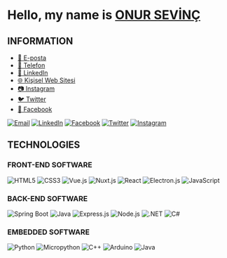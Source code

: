 # Hello, my name is [ONUR SEVİNÇ](https://github.com/onursevinc-dev)

## INFORMATION

- [📧 E-posta](mailto:onursevinc.dev@gmail.com)
- [📱 Telefon](tel:+90-541-513-5304)
- [💼 LinkedIn](https://www.linkedin.com/in/onursevinc-dev/)
- [🌐 Kişisel Web Sitesi](https://onursevinc.dev/)
- [📷 Instagram](https://www.instagram.com/onursevinc-dev/)
- [🐦 Twitter](https://twitter.com/onursevinc-dev)
- [📘 Facebook](https://www.facebook.com/onursevinc-dev)

[![Email](https://img.shields.io/badge/Email-D14836?style=for-the-badge&logo=gmail&logoColor=white)](mailto:email@example.com)
[![LinkedIn](https://img.shields.io/badge/LinkedIn-0077B5?style=for-the-badge&logo=linkedin&logoColor=white)](https://www.linkedin.com/in/username/)
[![Facebook](https://img.shields.io/badge/Facebook-1877F2?style=for-the-badge&logo=facebook&logoColor=white)](https://www.facebook.com/username/)
[![Twitter](https://img.shields.io/badge/Twitter-1DA1F2?style=for-the-badge&logo=twitter&logoColor=white)](https://www.twitter.com/username/)
[![Instagram](https://img.shields.io/badge/Instagram-E4405F?style=for-the-badge&logo=instagram&logoColor=white)](https://www.instagram.com/username/)


## TECHNOLOGIES

### FRONT-END SOFTWARE

![HTML5](https://img.shields.io/badge/HTML5-E34F26?logo=html5&logoColor=white&style=for-the-badge)
![CSS3](https://img.shields.io/badge/CSS3-1572B6?logo=css3&logoColor=white&style=for-the-badge)
![Vue.js](https://img.shields.io/badge/Vue.js-4FC08D?logo=vue-dot-js&logoColor=white&style=for-the-badge)
![Nuxt.js](https://img.shields.io/badge/Nuxt.js-00C58E?logo=nuxt-dot-js&logoColor=white&style=for-the-badge)
![React](https://img.shields.io/badge/React-20232A?logo=react&logoColor=61DAFB&style=for-the-badge)
![Electron.js](https://img.shields.io/badge/Electron.js-47848F?logo=electron&logoColor=white&style=for-the-badge)
![JavaScript](https://img.shields.io/badge/JavaScript-F7DF1E?logo=javascript&logoColor=black&style=for-the-badge)

### BACK-END SOFTWARE

![Spring Boot](https://img.shields.io/badge/Spring_Boot-6DB33F?logo=spring-boot&logoColor=white&style=for-the-badge)
![Java](https://img.shields.io/badge/Java-ED8B00?logo=java&logoColor=white&style=for-the-badge)
![Express.js](https://img.shields.io/badge/Express.js-000000?logo=express&logoColor=white&style=for-the-badge)
![Node.js](https://img.shields.io/badge/Node.js-43853D?logo=node-dot-js&logoColor=white&style=for-the-badge)
![.NET](https://img.shields.io/badge/.NET-512BD4?logo=.net&logoColor=white&style=for-the-badge)
![C#](https://img.shields.io/badge/C%23-239120?logo=c-sharp&logoColor=white&style=for-the-badge)

### EMBEDDED SOFTWARE

![Python](https://img.shields.io/badge/Python-3776AB?logo=python&logoColor=white&style=for-the-badge)
![Micropython](https://img.shields.io/badge/Micropython-305AAA?logo=python&logoColor=white&style=for-the-badge)
![C++](https://img.shields.io/badge/C++-00599C?logo=c%2B%2B&logoColor=white&style=for-the-badge)
![Arduino](https://img.shields.io/badge/Arduino-00979D?logo=arduino&logoColor=white&style=for-the-badge)
![Java](https://img.shields.io/badge/Java-007396?logo=java&logoColor=white&style=for-the-badge)

